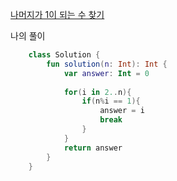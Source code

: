 [나머지가 1이 되는 수 찾기](https://programmers.co.kr/learn/courses/30/lessons/87389)

나의 풀이
```kotlin
    class Solution {
        fun solution(n: Int): Int {
            var answer: Int = 0
            
            for(i in 2..n){
                if(n%i == 1){
                    answer = i
                    break
                }
            }
            return answer
        }
    }
```